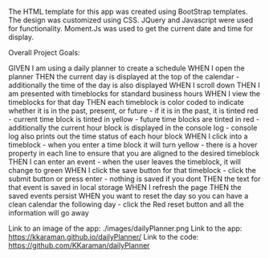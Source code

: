 The HTML template for this app was created using BootStrap templates.
The design was customized using CSS.
JQuery and Javascript were used for functionality.
Moment.Js was used to get the current date and time for display.

Overall Project Goals:

GIVEN I am using a daily planner to create a schedule
WHEN I open the planner
THEN the current day is displayed at the top of the calendar
    - additionally the time of the day is also displayed
WHEN I scroll down
THEN I am presented with timeblocks for standard business hours
WHEN I view the timeblocks for that day
THEN each timeblock is color coded to indicate whether it is in the past, present, or future
    - if it is in the past, it is tinted red
    - current time block is tinted in yellow
    - future time blocks are tinted in red
    - additionally the current hour block is displayed in the console log 
    - console log also prints out the time status of each hour block
WHEN I click into a timeblock
    - when you enter a time block it will turn yellow
    - there is a hover property in each line to ensure that you are aligned to the desired timeblock
THEN I can enter an event
    - when the user leaves the timeblock, it will change to green
WHEN I click the save button for that timeblock
    - click the submit button or press enter
    - nothing is saved if you dont
THEN the text for that event is saved in local storage
WHEN I refresh the page
THEN the saved events persist
WHEN you want to reset the day so you can have a clean calendar the following day
    - click the Red reset button and all the information will go away


Link to an image of the app: ./images/dailyPlanner.png
Link to the app: https://kkaraman.github.io/dailyPlanner/
Link to the code: https://github.com/KKaraman/dailyPlanner
    